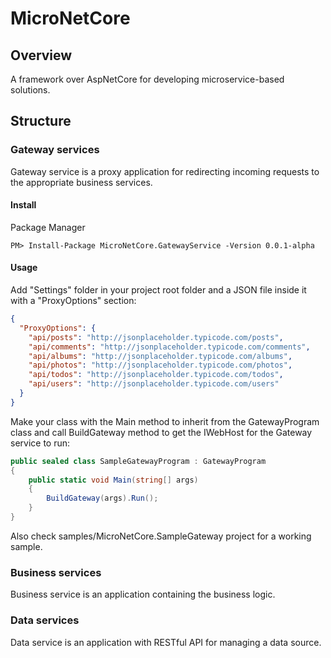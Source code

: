 # MicroNetCore

## Overview
A framework over AspNetCore for developing microservice-based solutions.

## Structure

### Gateway services
Gateway service is a proxy application for redirecting incoming requests to the appropriate business services.

#### Install
Package Manager
```
PM> Install-Package MicroNetCore.GatewayService -Version 0.0.1-alpha
```

#### Usage
Add "Settings" folder in your project root folder and a JSON file inside it with a "ProxyOptions" section:
```json
{
  "ProxyOptions": {
    "api/posts": "http://jsonplaceholder.typicode.com/posts",
    "api/comments": "http://jsonplaceholder.typicode.com/comments",
    "api/albums": "http://jsonplaceholder.typicode.com/albums",
    "api/photos": "http://jsonplaceholder.typicode.com/photos",
    "api/todos": "http://jsonplaceholder.typicode.com/todos",
    "api/users": "http://jsonplaceholder.typicode.com/users"
  }
}
```

Make your class with the Main method to inherit from the GatewayProgram class and call BuildGateway method to get the IWebHost for the Gateway service to run:
```csharp
public sealed class SampleGatewayProgram : GatewayProgram
{
    public static void Main(string[] args)
    {
        BuildGateway(args).Run();
    }
}
```

Also check samples/MicroNetCore.SampleGateway project for a working sample.

### Business services
Business service is an application containing the business logic.

### Data services
Data service is an application with RESTful API for managing a data source.
